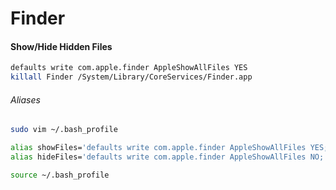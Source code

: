 # Finder

#### Show/Hide Hidden Files

```bash
defaults write com.apple.finder AppleShowAllFiles YES
killall Finder /System/Library/CoreServices/Finder.app
```

###### Aliases

```bash
sudo vim ~/.bash_profile

alias showFiles='defaults write com.apple.finder AppleShowAllFiles YES; killall Finder /System/Library/CoreServices/Finder.app'
alias hideFiles='defaults write com.apple.finder AppleShowAllFiles NO; killall Finder /System/Library/CoreServices/Finder.app'

source ~/.bash_profile
```
